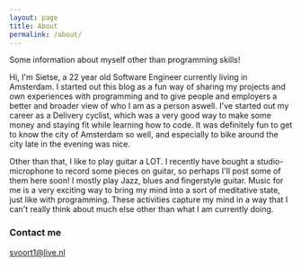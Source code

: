 ```yaml
---
layout: page
title: About
permalink: /about/
---
```


Some information about myself other than programming skills!

Hi, I'm Sietse, a 22 year old Software Engineer currently living in Amsterdam.
I started out this blog as a fun way of sharing my projects and own experiences with programming and to give people and employers a better and broader view of who I am as a person aswell.
I've started out my career as a Delivery cyclist, which was a very good way to make some money and staying fit while learning how to code.
It was definitely fun to get to know the city of Amsterdam so well, and especially to bike around the city late in the evening was nice.

Other than that, I like to play guitar a LOT. I recently have bought a studio-microphone to record some pieces on guitar, so perhaps I'll post some of them here soon!
I mostly play Jazz, blues and fingerstyle guitar. Music for me is a very exciting way to bring my mind into a sort of meditative state, just like with programming.
These activities capture my mind in a way that I can't really think about much else other than what I am currently doing.

### Contact me

[svoort1@live.nl](mailto:svoort1@live.nl)
